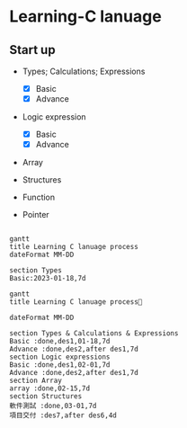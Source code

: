 # Learning-C lanuage
## Start up

- Types; Calculations; Expressions
  - [x] Basic
  - [X] Advance

- Logic expression
  - [x] Basic
  - [x] Advance 

- Array

- Structures

- Function

- Pointer

```

gantt
title Learning C lanuage process
dateFormat MM-DD

section Types
Basic:2023-01-18,7d

```
```mermaid
gantt
title Learning C lanuage process🌰

dateFormat MM-DD

section Types & Calculations & Expressions
Basic :done,des1,01-18,7d
Advance :done,des2,after des1,7d
section Logic expressions
Basic :done,des1,02-01,7d
Advance :done,des2,after des1,7d
section Array
array :done,02-15,7d
section Structures
軟件測試 :done,03-01,7d
項目交付 :des7,after des6,4d
```
